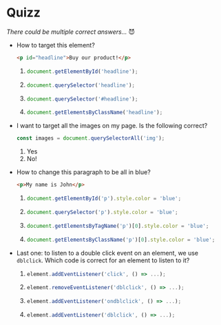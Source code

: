 # Quizz

_There could be multiple correct answers..._ 😈

- How to target this element?

  ```html
  <p id="headline">Buy our product!</p>
  ```

  1. ```js
     document.getElementById('headline');
     ```
  2. ```js
     document.querySelector('headline');
     ```
  3. ```js
     document.querySelector('#headline');
     ```
  4. ```js
     document.getElementsByClassName('headline');
     ```

- I want to target all the images on my page. Is the following correct?

  ```js
  const images = document.querySelectorAll('img');
  ```

  1. Yes
  2. No!

- How to change this paragraph to be all in blue?

  ```html
  <p>My name is John</p>
  ```

  1. ```js
     document.getElementById('p').style.color = 'blue';
     ```
  2. ```js
     document.querySelector('p').style.color = 'blue';
     ```
  3. ```js
     document.getElementsByTagName('p')[0].style.color = 'blue';
     ```
  4. ```js
     document.getElementsByClassName('p')[0].style.color = 'blue';
     ```

- Last one: to listen to a double click event on an element, we use `dblclick`. Which code is correct for an element to listen to it?
  1. ```js
     element.addEventListener('click', () => ...);
     ```
  2. ```js
     element.removeEventListener('dblclick', () => ...);
     ```
  3. ```js
     element.addEventListener('ondblclick', () => ...);
     ```
  4. ```js
     element.addEventListener('dblclick', () => ...);
     ```
